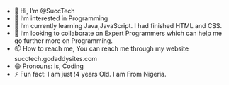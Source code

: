 - 👋 Hi, I’m @SuccTech
- 👀 I’m interested in Programming
- 🌱 I’m currently learning Java,JavaScript. I had finished HTML and CSS.
- 💞️ I’m looking to collaborate on Expert Programmers which can help me go further more on Programming.
- 📫 How to reach me, You can reach me through my website succtech.godaddysites.com
- 😄 Pronouns: is, Coding
- ⚡ Fun fact: I am just !4 years Old. I am From Nigeria.

<!---
SuccTech/SuccTech is a ✨ special ✨ repository because its `README.md` (this file) appears on your GitHub profile.
You can click the Preview link to take a look at your changes.
--->
